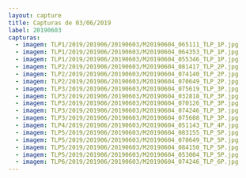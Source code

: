 ```yaml
---
layout: capture
title: Capturas de 03/06/2019
label: 20190603
capturas:
  - imagem: TLP1/2019/201906/20190603/M20190604_065111_TLP_1P.jpg
  - imagem: TLP1/2019/201906/20190603/M20190604_064353_TLP_1P.jpg
  - imagem: TLP1/2019/201906/20190603/M20190604_055346_TLP_1P.jpg
  - imagem: TLP2/2019/201906/20190603/M20190604_081417_TLP_2P.jpg
  - imagem: TLP2/2019/201906/20190603/M20190604_074140_TLP_2P.jpg
  - imagem: TLP2/2019/201906/20190603/M20190604_070649_TLP_2P.jpg
  - imagem: TLP3/2019/201906/20190603/M20190604_075619_TLP_3P.jpg
  - imagem: TLP3/2019/201906/20190603/M20190604_032818_TLP_3P.jpg
  - imagem: TLP3/2019/201906/20190603/M20190604_070126_TLP_3P.jpg
  - imagem: TLP3/2019/201906/20190603/M20190604_074246_TLP_3P.jpg
  - imagem: TLP3/2019/201906/20190603/M20190604_075608_TLP_3P.jpg
  - imagem: TLP4/2019/201906/20190603/M20190604_051143_TLP_4P.jpg
  - imagem: TLP5/2019/201906/20190603/M20190604_083155_TLP_5P.jpg
  - imagem: TLP5/2019/201906/20190603/M20190604_070649_TLP_5P.jpg
  - imagem: TLP5/2019/201906/20190603/M20190604_084150_TLP_5P.jpg
  - imagem: TLP5/2019/201906/20190603/M20190604_053004_TLP_5P.jpg
  - imagem: TLP6/2019/201906/20190603/M20190604_074246_TLP_6P.jpg
---
```

